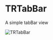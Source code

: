 TRTabBar
========

A simple tabBar view

![TRTabBar](TRTabBar/raw/master/Screenshots/screenshot_1.png)
